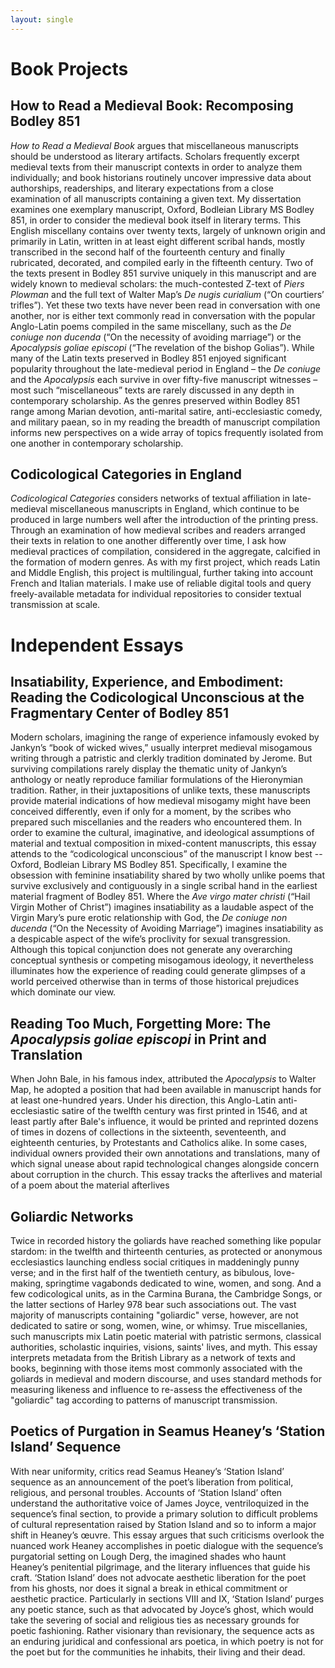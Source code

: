 ```yaml
---
layout: single
---
```

# Book Projects

## How to Read a Medieval Book: Recomposing Bodley 851

*How to Read a Medieval Book* argues that miscellaneous manuscripts should be understood as literary artifacts.  Scholars frequently excerpt medieval texts from their manuscript contexts in order to analyze them individually; and book historians routinely uncover impressive data about authorships, readerships, and literary expectations from a close examination of all manuscripts containing a given text. My dissertation examines one exemplary manuscript, Oxford, Bodleian Library MS Bodley 851, in order to consider the medieval book itself in literary terms. This English miscellany contains over twenty texts, largely of unknown origin and primarily in Latin, written in at least eight different scribal hands, mostly transcribed in the second half of the fourteenth century and finally rubricated, decorated, and compiled early in the fifteenth century. Two of the texts present in Bodley 851 survive uniquely in this manuscript and are widely known to medieval scholars: the much-contested Z-text of *Piers Plowman* and the full text of Walter Map’s *De nugis curialium* (“On courtiers’ trifles”). Yet these two texts have never been read in conversation with one another, nor is either text commonly read in conversation with the popular Anglo-Latin poems compiled in the same miscellany, such as the *De coniuge non ducenda* (“On the necessity of avoiding marriage”) or the *Apocalypsis goliae episcopi* (“The revelation of the bishop Golias”). While many of the Latin texts preserved in Bodley 851 enjoyed significant popularity throughout the late-medieval period in England – the *De coniuge* and the *Apocalypsis* each survive in over fifty-five manuscript witnesses – most such “miscellaneous” texts are rarely discussed in any depth in contemporary scholarship. As the genres preserved within Bodley 851 range among Marian devotion, anti-marital satire, anti-ecclesiastic comedy, and military paean, so in my reading the breadth of manuscript compilation informs new perspectives on a wide array of topics frequently isolated from one another in contemporary scholarship.

## Codicological Categories in England

*Codicological Categories* considers networks of textual affiliation in late-medieval miscellaneous manuscripts in England, which continue to be produced in large numbers well after the introduction of the printing press. Through an examination of how medieval scribes and readers arranged their texts in relation to one another differently over time, I ask how medieval practices of compilation, considered in the aggregate, calcified in the formation of modern genres. As with my first project, which reads Latin and Middle English, this project is multilingual, further taking into account French and Italian materials. I make use of reliable digital tools and query freely-available metadata for individual repositories to consider textual transmission at scale.

# Independent Essays

## Insatiability, Experience, and Embodiment: Reading the Codicological Unconscious at the Fragmentary Center of Bodley 851

Modern scholars, imagining the range of experience infamously evoked by Jankyn’s “book of wicked wives,” usually interpret medieval misogamous writing through a patristic and clerkly tradition dominated by Jerome. But surviving compilations rarely display the thematic unity of Jankyn’s anthology or neatly reproduce familiar formulations of the Hieronymian tradition. Rather, in their juxtapositions of unlike texts, these manuscripts provide material indications of how medieval misogamy might have been conceived differently, even if only for a moment, by the scribes who prepared such miscellanies and the readers who encountered them. In order to examine the cultural, imaginative, and ideological assumptions of material and textual composition in mixed-content manuscripts, this essay attends to the “codicological unconscious” of the manuscript I know best -- Oxford, Bodleian Library MS Bodley 851. Specifically, I examine the obsession with feminine insatiability shared by two wholly unlike poems that survive exclusively and contiguously in a single scribal hand in the earliest material fragment of Bodley 851. Where the *Ave virgo mater christi* (“Hail Virgin Mother of Christ”) imagines insatiability as a laudable aspect of the Virgin Mary’s pure erotic relationship with God, the *De coniuge non ducenda* (“On the Necessity of Avoiding Marriage”) imagines insatiability as a despicable aspect of the wife’s proclivity for sexual transgression. Although this topical conjunction does not generate any overarching conceptual synthesis or competing misogamous ideology, it nevertheless illuminates how the experience of reading could generate glimpses of a world perceived otherwise than in terms of those historical prejudices which dominate our view.

## Reading Too Much, Forgetting More: The *Apocalypsis goliae episcopi* in Print and Translation

When John Bale, in his famous index, attributed the *Apocalypsis* to Walter Map, he adopted a position that had been available in manuscript hands for at least one-hundred years. Under his direction, this Anglo-Latin anti-ecclesiastic satire of the twelfth century was first printed in 1546, and at least partly after Bale's influence, it would be printed and reprinted dozens of times in dozens of collections in the sixteenth, seventeenth, and eighteenth centuries, by Protestants and Catholics alike. In some cases, individual owners provided their own annotations and translations, many of which signal unease about rapid technological changes alongside concern about corruption in the church. This essay tracks the afterlives and material  of a poem about the material afterlives


## Goliardic Networks

Twice in recorded history the goliards have reached something like popular stardom: in the twelfth and thirteenth centuries, as protected or anonymous ecclesiastics launching endless social critiques in maddeningly punny verse; and in the first half of the twentieth century, as bibulous, love-making, springtime vagabonds dedicated to wine, women, and song. And a few codicological units, as in the Carmina Burana, the Cambridge Songs, or the latter sections of Harley 978 bear such associations out. The vast majority of manuscripts containing "goliardic" verse, however, are not dedicated to satire or song, women, wine, or whimsy. True miscellanies, such manuscripts mix Latin poetic material with patristic sermons, classical authorities, scholastic inquiries, visions, saints' lives, and myth. This essay interprets metadata from the British Library as a network of texts and books, beginning with those items most commonly associated with the goliards in medieval and modern discourse, and uses standard methods for measuring likeness and influence to re-assess the effectiveness of the "goliardic" tag according to patterns of manuscript transmission.

## Poetics of Purgation in Seamus Heaney’s ‘Station Island’ Sequence

With near uniformity, critics read Seamus Heaney’s ‘Station Island’ sequence as an announcement of the poet’s liberation from political, religious, and personal troubles. Accounts of ‘Station Island’ often understand the authoritative voice of James Joyce, ventriloquized in the sequence’s final section, to provide a primary solution to difficult problems of cultural representation raised by Station Island and so to inform a major shift in Heaney’s œuvre. This essay argues that such criticisms overlook the nuanced work Heaney accomplishes in poetic dialogue with the sequence’s purgatorial setting on Lough Derg, the imagined shades who haunt Heaney’s penitential pilgrimage, and the literary influences that guide his craft. ‘Station Island’ does not advocate aesthetic liberation for the poet from his ghosts, nor does it signal a break in ethical commitment or aesthetic practice. Particularly in sections VIII and IX, ‘Station Island’ purges any poetic stance, such as that advocated by Joyce’s ghost, which would take the severing of social and religious ties as necessary grounds for poetic fashioning. Rather visionary than revisionary, the sequence acts as an enduring juridical and confessional ars poetica, in which poetry is not for the poet but for the communities he inhabits, their living and their dead.
